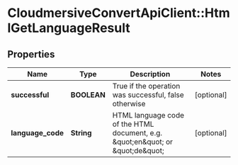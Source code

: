 # CloudmersiveConvertApiClient::HtmlGetLanguageResult

## Properties
Name | Type | Description | Notes
------------ | ------------- | ------------- | -------------
**successful** | **BOOLEAN** | True if the operation was successful, false otherwise | [optional] 
**language_code** | **String** | HTML language code of the HTML document, e.g. \&quot;en\&quot; or \&quot;de\&quot; | [optional] 


